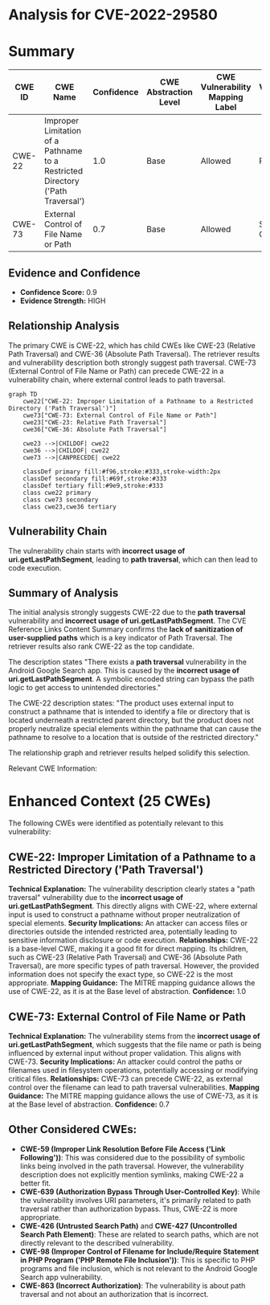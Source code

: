 # Analysis for CVE-2022-29580

# Summary
| CWE ID | CWE Name | Confidence | CWE Abstraction Level | CWE Vulnerability Mapping Label | CWE-Vulnerability Mapping Notes |
|---|---|---|---|---|---|
| CWE-22 | Improper Limitation of a Pathname to a Restricted Directory ('Path Traversal') | 1.0 | Base | Allowed | Primary CWE |
| CWE-73 | External Control of File Name or Path | 0.7 | Base | Allowed | Secondary Candidate |

## Evidence and Confidence

*   **Confidence Score:** 0.9
*   **Evidence Strength:** HIGH

## Relationship Analysis
The primary CWE is CWE-22, which has child CWEs like CWE-23 (Relative Path Traversal) and CWE-36 (Absolute Path Traversal). The retriever results and vulnerability description both strongly suggest path traversal. CWE-73 (External Control of File Name or Path) can precede CWE-22 in a vulnerability chain, where external control leads to path traversal.

```mermaid
graph TD
    cwe22["CWE-22: Improper Limitation of a Pathname to a Restricted Directory ('Path Traversal')"]
    cwe73["CWE-73: External Control of File Name or Path"]
    cwe23["CWE-23: Relative Path Traversal"]
    cwe36["CWE-36: Absolute Path Traversal"]

    cwe23 -->|CHILDOF| cwe22
    cwe36 -->|CHILDOF| cwe22
    cwe73 -->|CANPRECEDE| cwe22

    classDef primary fill:#f96,stroke:#333,stroke-width:2px
    classDef secondary fill:#69f,stroke:#333
    classDef tertiary fill:#9e9,stroke:#333
    class cwe22 primary
    class cwe73 secondary
    class cwe23,cwe36 tertiary
```

## Vulnerability Chain
The vulnerability chain starts with **incorrect usage of uri.getLastPathSegment**, leading to **path traversal**, which can then lead to code execution.

## Summary of Analysis
The initial analysis strongly suggests CWE-22 due to the **path traversal** vulnerability and **incorrect usage of uri.getLastPathSegment**. The CVE Reference Links Content Summary confirms the **lack of sanitization of user-supplied paths** which is a key indicator of Path Traversal. The retriever results also rank CWE-22 as the top candidate.

The description states "There exists a **path traversal** vulnerability in the Android Google Search app. This is caused by the **incorrect usage of uri.getLastPathSegment**. A symbolic encoded string can bypass the path logic to get access to unintended directories."

The CWE-22 description states: "The product uses external input to construct a pathname that is intended to identify a file or directory that is located underneath a restricted parent directory, but the product does not properly neutralize special elements within the pathname that can cause the pathname to resolve to a location that is outside of the restricted directory."

The relationship graph and retriever results helped solidify this selection.

Relevant CWE Information:

# Enhanced Context (25 CWEs)
The following CWEs were identified as potentially relevant to this vulnerability:

## CWE-22: Improper Limitation of a Pathname to a Restricted Directory ('Path Traversal')
**Technical Explanation:**
The vulnerability description clearly states a "path traversal" vulnerability due to the **incorrect usage of uri.getLastPathSegment**. This directly aligns with CWE-22, where external input is used to construct a pathname without proper neutralization of special elements.
**Security Implications:**
An attacker can access files or directories outside the intended restricted area, potentially leading to sensitive information disclosure or code execution.
**Relationships:**
CWE-22 is a base-level CWE, making it a good fit for direct mapping. Its children, such as CWE-23 (Relative Path Traversal) and CWE-36 (Absolute Path Traversal), are more specific types of path traversal. However, the provided information does not specify the exact type, so CWE-22 is the most appropriate.
**Mapping Guidance:**
The MITRE mapping guidance allows the use of CWE-22, as it is at the Base level of abstraction.
**Confidence:** 1.0

## CWE-73: External Control of File Name or Path
**Technical Explanation:**
The vulnerability stems from the **incorrect usage of uri.getLastPathSegment**, which suggests that the file name or path is being influenced by external input without proper validation. This aligns with CWE-73.
**Security Implications:**
An attacker could control the paths or filenames used in filesystem operations, potentially accessing or modifying critical files.
**Relationships:**
CWE-73 can precede CWE-22, as external control over the filename can lead to path traversal vulnerabilities.
**Mapping Guidance:**
The MITRE mapping guidance allows the use of CWE-73, as it is at the Base level of abstraction.
**Confidence:** 0.7

## Other Considered CWEs:
*   **CWE-59 (Improper Link Resolution Before File Access ('Link Following'))**: This was considered due to the possibility of symbolic links being involved in the path traversal. However, the vulnerability description does not explicitly mention symlinks, making CWE-22 a better fit.
*   **CWE-639 (Authorization Bypass Through User-Controlled Key)**: While the vulnerability involves URI parameters, it's primarily related to path traversal rather than authorization bypass. Thus, CWE-22 is more appropriate.
*   **CWE-426 (Untrusted Search Path)** and **CWE-427 (Uncontrolled Search Path Element)**: These are related to search paths, which are not directly relevant to the described vulnerability.
*   **CWE-98 (Improper Control of Filename for Include/Require Statement in PHP Program ('PHP Remote File Inclusion'))**: This is specific to PHP programs and file inclusion, which is not relevant to the Android Google Search app vulnerability.
*   **CWE-863 (Incorrect Authorization)**: The vulnerability is about path traversal and not about an authorization that is incorrect.